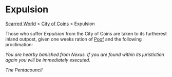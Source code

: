 # Expulsion
[Scarred World](./scarred-world.md) > [City of Coins](./city-of-coins.md) > Expulsion

Those who suffer *Expulsion* from the City of Coins are taken to its furtherest inland outpost, given one weeks ration of [Poof](.poof.md) and the following proclimation:

*You are hearby banished from Nexus. If you are found within its juristiction again you will be immediately executed.*

*The Pentacouncil*
